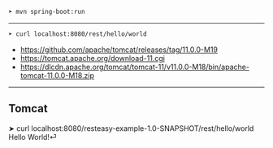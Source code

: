 
```bash
➤ mvn spring-boot:run
```

---

```bash
➤ curl localhost:8080/rest/hello/world
```

- https://github.com/apache/tomcat/releases/tag/11.0.0-M19
- https://tomcat.apache.org/download-11.cgi
- https://dlcdn.apache.org/tomcat/tomcat-11/v11.0.0-M18/bin/apache-tomcat-11.0.0-M18.zip


---

## Tomcat

➤ curl localhost:8080/resteasy-example-1.0-SNAPSHOT/rest/hello/world
Hello World!⏎

